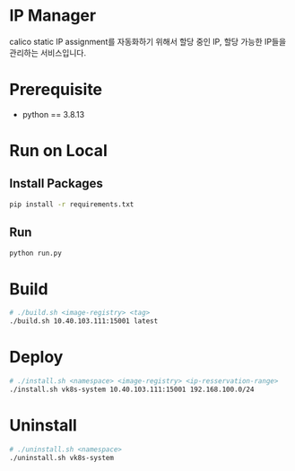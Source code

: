 # IP Manager
calico static IP assignment를 자동화하기 위해서 할당 중인 IP, 할당 가능한 IP들을 관리하는 서비스입니다.

# Prerequisite
- python == 3.8.13

# Run on Local
## Install Packages
```bash
pip install -r requirements.txt
```
## Run
```bash
python run.py
```
# Build
```bash
# ./build.sh <image-registry> <tag>
./build.sh 10.40.103.111:15001 latest
```

# Deploy
```bash
# ./install.sh <namespace> <image-registry> <ip-resservation-range>
./install.sh vk8s-system 10.40.103.111:15001 192.168.100.0/24
```

# Uninstall
```bash
# ./uninstall.sh <namespace>
./uninstall.sh vk8s-system
```